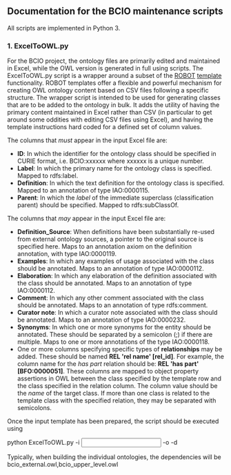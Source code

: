 ## Documentation for the BCIO maintenance scripts

All scripts are implemented in Python 3. 

### 1. ExcelToOWL.py

For the BCIO project, the ontology files are primarily edited and maintained in Excel, while the OWL version is generated in full using scripts. The ExcelToOWL.py script is a wrapper around a subset of the [ROBOT](robot.obolibrary.org/) [template](http://robot.obolibrary.org/template) functionality. ROBOT templates offer a flexible and powerful mechanism for creating OWL ontology content based on CSV files following a specific structure. The wrapper script is intended to be used for generating classes that are to be added to the ontology in bulk. It adds the utility of having the primary content maintained in Excel rather than CSV (in particular to get around some oddities with editing CSV files using Excel), and having the template instructions hard coded for a defined set of column values. 

The columns that *must* appear in the input Excel file are: 

* **ID**: In which the identifier for the ontology class should be specified in CURIE format, i.e. BCIO:xxxxxx where xxxxxx is a unique number. 
* **Label**: In which the primary name for the ontology class is specified. Mapped to rdfs:label. 
* **Definition**: In which the text definition for the ontology class is specified. Mapped to an annotation of type IAO:0000115.
* **Parent**: In which the *label* of the immediate superclass (classification parent) should be specified. Mapped to rdfs:subClassOf. 

The columns that *may* appear in the input Excel file are: 
* **Definition_Source**: When definitions have been substantially re-used from external ontology sources, a pointer to the original source is specified here. Maps to an annotation axiom on the definition annotation, with type IAO:0000119.
* **Examples**: In which any examples of usage associated with the class should be annotated. Maps to an annotation of type IAO:0000112.
* **Elaboration**: In which any elaboration of the definition associated with the class should be annotated. Maps to an annotation of type IAO:0000112.
* **Comment**: In which any other comment associated with the class should be annotated. Maps to an annotation of type rdfs:comment.
* **Curator note**: In which a curator note associated with the class should be annotated. Maps to an annotation of type IAO:0000232.
* **Synonyms**: In which one or more synonyms for the entity should be annotated. These should be separated by a semicolon (;) if there are multiple. Maps to one or more annotations of the type IAO:0000118.
* One or more columns specifying specific types of **relationships** may be added. These should be named **REL 'rel name' [rel_id]**. For example, the column name for the *has part* relation should be: **REL 'has part' [BFO:0000051]**. These columns are mapped to object property assertions in OWL between the class specified by the template row and the class specified in the relation column. The column value should be the *name* of the target class. If more than one class is related to the template class with the specified relation, they may be separated with semicolons. 

Once the input template has been prepared, the script should be executed using 

python ExcelToOWL.py -i <input excel file name> -o <output owl file name> -d <owl dependencies>
  
Typically, when building the individual ontologies, the dependencies will be bcio_external.owl,bcio_upper_level.owl




